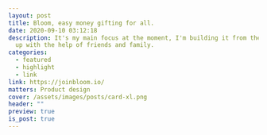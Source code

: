 ```yaml
---
layout: post
title: Bloom, easy money gifting for all.
date: 2020-09-10 03:12:18
description: It's my main focus at the moment, I'm building it from the ground
  up with the help of friends and family.
categories:
  - featured
  - highlight
  - link
link: https://joinbloom.io/
matters: Product design
cover: /assets/images/posts/card-xl.png
header: ""
preview: true
is_post: true
---
```

